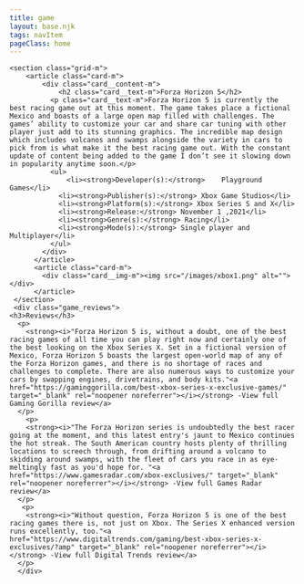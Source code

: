 ```yaml
---
title: game
layout: base.njk
tags: navItem
pageClass: home
---
```





    <section class="grid-m">
        <article class="card-m">
            <div class="card__content-m">
                <h2 class="card__text-m">Forza Horizon 5</h2>
              <p class="card__text-m">Forza Horizon 5 is currently the best racing game out at this moment. The game takes place a fictional Mexico and boasts of a large open map filled with challenges. The games’ ability to customize your car and share car tuning with other player just add to its stunning graphics. The incredible map design which includes volcanos and swamps alongside the variety in cars to pick from is what make it the best racing game out. With the constant update of content being added to the game I don’t see it slowing down in popularity anytime soon.</p>
              <ul>
                  <li><strong>Developer(s):</strong> 	Playground Games</li>
                <li><strong>Publisher(s):</strong> Xbox Game Studios</li>
                <li><strong>Platform(s):</strong> Xbox Series S and X</li>
                <li><strong>Release:</strong> November 1 ,2021</li>
                <li><strong>Genre(s):</strong> Racing</li>
                <li><strong>Mode(s):</strong> Single player and Multiplayer</li>
              </ul>
            </div>
          </article>
          <article class="card-m">
            <div class="card__img-m"><img src="/images/xbox1.png" alt=""></div>
          </article>
     </section>
     <div class="game_reviews">
    <h3>Reviews</h3>
      <p>
        <strong><i>"Forza Horizon 5 is, without a doubt, one of the best racing games of all time you can play right now and certainly one of the best looking on the Xbox Series X. Set in a fictional version of Mexico, Forza Horizon 5 boasts the largest open-world map of any of the Forza Horizon games, and there is no shortage of races and challenges to complete. There are also numerous ways to customize your cars by swapping engines, drivetrains, and body kits."<a href="https://gaminggorilla.com/best-xbox-series-x-exclusive-games/" target="_blank" rel="noopener noreferrer"></i></strong> -View full Gaming Gorilla review</a>
      </p>
        <p>
        <strong><i>"The Forza Horizon series is undoubtedly the best racer going at the moment, and this latest entry's jaunt to Mexico continues the hot streak. The South American country hosts plenty of thrilling locations to screech through, from drifting around a volcano to skidding around swamps, with the fleet of cars you race in as eye-meltingly fast as you'd hope for. "<a href="https://www.gamesradar.com/xbox-exclusives/" target="_blank" rel="noopener noreferrer"></i></strong> -View full Games Radar review</a>
      </p>
       <p>
        <strong><i>"Without question, Forza Horizon 5 is one of the best racing games there is, not just on Xbox. The Series X enhanced version runs excellently, too."<a href="https://www.digitaltrends.com/gaming/best-xbox-series-x-exclusives/?amp" target="_blank" rel="noopener noreferrer"></i></strong> -View full Digital Trends review</a>
      </p>
      </div>

     